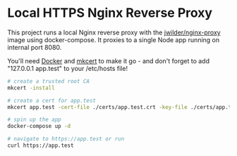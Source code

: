 # Local HTTPS Nginx Reverse Proxy
This project runs a local Nginx reverse proxy with the [jwilder/nginx-proxy](https://github.com/jwilder/nginx-proxy) image using docker-compose. It proxies to a single Node app running on internal port 8080.

You'll need [Docker](https://www.docker.com/products/docker-desktop) and [mkcert](https://github.com/FiloSottile/mkcert) to make it go - and don't forget to add "127.0.0.1 app.test" to your /etc/hosts file!

```sh
# create a trusted root CA
mkcert -install

# create a cert for app.test
mkcert app.test -cert-file ./certs/app.test.crt -key-file ./certs/app.test.key

# spin up the app
docker-compose up -d

# navigate to https://app.test or run
curl https://app.test
```
